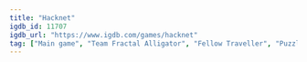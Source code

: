 ```yaml
---
title: "Hacknet"
igdb_id: 11707
igdb_url: "https://www.igdb.com/games/hacknet"
tag: ["Main game", "Team Fractal Alligator", "Fellow Traveller", "Puzzle", "Simulator", "Indie", "Single player", "Text", "Mystery"]
---
```


